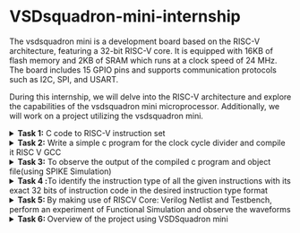 # VSDsquadron-mini-internship

The vsdsquadron mini is a development board based on the RISC-V architecture, featuring a 32-bit RISC-V core. It is equipped with 16KB of flash memory and 2KB of SRAM which runs at a clock speed of 24 MHz. The board includes 15 GPIO pins and supports communication protocols such as I2C, SPI, and USART.

During this internship, we will delve into the RISC-V architecture and explore the capabilities of the vsdsquadron mini microprocessor. Additionally, we will work on a project utilizing the vsdsquadron mini.

<details>
  <summary><b>Task 1:</b> C code to RISC-V instruction set</summary>

  Write a c program to count the sum from 1 to n. To do so install leafpad by using the command  
  `leafpad sum1ton.c &`   
  Create a file sum1ton.c then write a c program and save it.  
  ![Screenshot (184)](https://github.com/akshaynet27/VSDSquadron-Mini-research-internship/assets/173434697/d776d243-febb-4807-a8a3-dee49d9ed1d1)

  Compile the c program and verify the results using the following commands  
  `gcc sum1ton.c`  
  `./a.out`  
  ![image](https://github.com/akshaynet27/VSDSquadron-Mini-research-internship/assets/173434697/835864ee-a9bb-4c77-81f7-f045e8bf7de2)

  ### RISC V
  To get the RISC V instruction type from C program  
  `riscv64-unknown-elf-gcc -O1 -mabi=lp64 -march=rv64i -o sum1ton.o sum1ton.c`  
  To view the output we use the command  
  `riscv64-unknown-elf-objdump -d sum2n.o | less`
  ![Screenshot (186)](https://github.com/akshaynet27/VSDSquadron-Mini-research-internship/assets/173434697/ddf069c9-8df3-4407-adda-982df3f4d0c8)

  This opens the output in the less editor, facilitating easier navigation. To locate the main function, we search for the keyword "main" using ?main. By employing a hexadecimal calculator, we can count the number of instructions executed in the main block by subtracting the address numbers displayed on the left. In this case, the main block contains 15 lines of instructions.

  Now we can use `-Ofast` instead of `-O1` and notice the difference between them.  
  `riscv64-unknown-elf-gcc -Ofast -mabi=lp64 -march=rv64i -o sum1ton.o sum1ton.c`  
  ![Screenshot (187)](https://github.com/akshaynet27/VSDSquadron-Mini-research-internship/assets/173434697/97d6c1f8-a395-4f59-9ab6-c0ebf6308b5e)
  We can notice that for `-Ofast` the instruction is reduced to 12 lines rather than 15 lines  

</details>

<details>
  <summary><b>Task 2:</b> Write a simple c program for the clock cycle divider and compile it RISC V GCC</summary>

  The c program for Clock cycle divider is as follows  
  ![Screenshot (193)](https://github.com/akshaynet27/VSDSquadron-Mini-research-internship/assets/173434697/d90c081f-359b-414b-acbc-a516516a0e3d)

  ### Output  
  ![Screenshot (192)](https://github.com/akshaynet27/VSDSquadron-Mini-research-internship/assets/173434697/7495cff9-3037-4ced-a153-1562a6c09871)

  To get the RISC V instruction type from C program  
  `riscv64-unknown-elf-gcc -O1 -mabi=lp64 -march=rv64i -o clockdiv.o clockdiv.c`  
  ![Screenshot (194)](https://github.com/akshaynet27/VSDSquadron-Mini-research-internship/assets/173434697/eed650f3-fbae-40d9-81b1-ab758ba55cf8)

  To view the output we use the command  
  `riscv64-unknown-elf-objdump -d clockdiv.o | less`  
  ![Screenshot (191)](https://github.com/akshaynet27/VSDSquadron-Mini-research-internship/assets/173434697/de09b78c-2511-4717-9dad-2e3e94ba49a5)

</details>

<details>
  <summary><b>Task 3:</b> To observe the output of the compiled c program and object file(using SPIKE Simulation)</summary>

  ### To verify the output of the c program and RISC v instructions  
  The command used to compile and execute c program is  
  `gcc sum1ton.c`  
  `./a.out`  
  ![Screenshot (200)](https://github.com/akshaynet27/VSDSquadron-Mini-research-internship/assets/173434697/fd3ca90f-0ca3-4ebc-90c6-98176e252199)

  The command used to compile and execute object file is  
  `riscv64-unknown-elf-gcc -Ofast -mabi=lp64 -march=rv64i -o clockdiv.o clockdiv.c`  
  `spike pk clockdiv.o`  
  ![Screenshot (201)](https://github.com/akshaynet27/VSDSquadron-Mini-research-internship/assets/173434697/1dd190fb-0b65-45ed-a42c-170ce5169feb)

  ### Debugging
  ![Screenshot (198)](https://github.com/akshaynet27/VSDSquadron-Mini-research-internship/assets/173434697/ed88fca1-9827-4ec7-b599-417d8d170f73)
  The command for debugging is  
  `spike -d pk clockdiv.o`  
  ![Screenshot (199)](https://github.com/akshaynet27/VSDSquadron-Mini-research-internship/assets/173434697/a625a898-7cac-4040-af90-7b22c8859e0f)
  The command `until pc 0 100b0` specifies that the instruction gets executed up to 100b0 address  
  To know the status of the register we can use `reg 0 register_name` for example `reg 0 a0` shows us what is present in the a0 register

</details>

<details>
  <summary><b>Task 4 :</b>To identify the instruction type of all the given instructions with its exact 32 bits of instruction code in the desired instruction type format</summary>

## Introduction
This report provides a detailed analysis of various RISC-V instructions. Each instruction is classified into its respective type (R, I, S, B) and its exact 32-bit binary encoding is provided.
### Instruction Formats in RISC-V

The instruction format of a processor defines how machine language instructions are structured and organized for execution. These instructions consist of bits (0s and 1s), each carrying information about data locations and operations. RISC-V has six instruction formats:

1. **R-format**
2. **I-format**
3. **S-format**
4. **B-format**
5. **U-format**
6. **J-format**

Let's delve into each instruction format with examples.

#### 1. R-type Instruction
In RV32, each instruction is 32 bits long. The "R" in R-type stands for "register," indicating that these instructions operate on registers, not memory locations. R-type instructions perform various arithmetic and logical operations. The 32-bit instruction is divided into six fields:

- **Opcode (7 bits):** Identifies the type of instruction format.
- **rd (5 bits):** Destination Register, stores the result of the operation.
- **func3 (3 bits):** Specifies the type of arithmetic or logical operation.
- **rs1 (5 bits):** Source Register 1, holds data for the operation.
- **rs2 (5 bits):** Source Register 2, holds additional data for the operation.
- **func7 (7 bits):** Further specifies the operation.

#### 2. I-type Instruction
In RV32, each instruction is 32 bits long. The "I" in I-type stands for "immediate," meaning these instructions use registers and an immediate value. I-type instructions are used for immediate and load operations. The 32-bit instruction is divided into five fields:

- **Opcode (7 bits):** Identifies the type of instruction format.
- **rd (5 bits):** Destination Register, stores the result of the operation.
- **func3 (3 bits):** Specifies the type of arithmetic or logical operation.
- **rs1 (5 bits):** Source Register, holds data for the operation.
- **Immediate (12 bits):** Signed immediate value, replacing the rs2 and func7 fields from R-type.

#### 3. S-type Instruction
In RV32, each instruction is 32 bits long. The "S" in S-type stands for "store," indicating these instructions store register values into memory. S-type instructions are used for store operations. The 32-bit instruction is divided into six fields:

- **Opcode (7 bits):** Identifies the type of instruction format.
- **Immediate (12 bits):** Signed immediate value, split into imm[11:5] and imm[4:0].
- **rs1 (5 bits):** Source Register 1, holds the value to be stored.
- **rs2 (5 bits):** Source Register 2, used in address calculation.
- **func3 (3 bits):** Specifies the width and type of the store operation.

#### 4. B-type Instruction
In RV32, each instruction is 32 bits long. The "B" in B-type stands for "branch," indicating these instructions are used for conditional branching. The 32-bit instruction is divided into eight fields:

- **Opcode (7 bits):** Identifies the type of instruction format.
- **Immediate (12 bits):** Signed immediate value, split across imm[12], imm[10:5], imm[4:1], and imm[11].
- **rs1 (5 bits):** Source Register 1, involved in the condition check.
- **rs2 (5 bits):** Source Register 2, involved in the condition check.
- **func3 (3 bits):** Specifies the branch condition.

If the condition is true, the Program Counter (PC) is updated by adding the immediate value. If false, the PC moves to the next instruction (PC + 4 bytes). Instructions are word-aligned (address in multiples of 4 bytes).

#### 5. U-type Instruction
In RV32, each instruction is 32 bits long. The "U" in U-type stands for "upper immediate," meaning these instructions transfer immediate data to the destination register. The 32-bit instruction is divided into three fields:

- **Opcode (7 bits):** Identifies the type of instruction format.
- **rd (5 bits):** Destination Register.
- **Immediate (20 bits):** Upper immediate value, used in LUI and AUIPC instructions.

For example, the instruction `lui x15, 0x13579` writes the immediate value 0x13579 to the upper 20 bits of the rd register (x15), resulting in `x15 = 0x13579000`.

#### 6. J-type Instruction
In RV32, each instruction is 32 bits long. The "J" in J-type stands for "jump," indicating these instructions implement jump operations. The 32-bit instruction is divided into six fields:

- **Opcode (7 bits):** Identifies the type of instruction format.
- **rd (5 bits):** Destination Register.
- **Immediate (20 bits):** Signed immediate value, divided into four fields.

J-type instructions, such as JAL, are used to jump to a specified memory location, often for implementing loops.

## Instruction Formats
- **R-Type**: Used for register-register operations.
- **I-Type**: Used for immediate values and load instructions.
- **S-Type**: Used for store instructions.
- **B-Type**: Used for branch instructions.

## Detailed Instruction Analysis

### R-Type Instructions
| Instruction | Opcode | Funct3 | Funct7 | Binary Encoding |
|-------------|--------|--------|--------|-----------------|
| ADD r1, r2, r3 | 0110011 | 000 | 0000000 | 0000000 00011 00010 000 00001 0110011 |
| SUB r3, r1, r2 | 0110011 | 000 | 0100000 | 0100000 00010 00001 000 00011 0110011 |
| AND r2, r1, r3 | 0110011 | 111 | 0000000 | 0000000 00011 00001 111 00010 0110011 |
| OR r8, r2, r5 | 0110011 | 110 | 0000000 | 0000000 00101 00010 110 01000 0110011 |
| XOR r8, r1, r4 | 0110011 | 100 | 0000000 | 0000000 00100 00001 100 01000 0110011 |
| SLT r10, r2, r4 | 0110011 | 010 | 0000000 | 0000000 00100 00010 010 01010 0110011 |
| SRL r16, r11, r2 | 0110011 | 101 | 0000000 | 0000000 00010 01011 101 10000 0110011 |
| SLL r15, r11, r2 | 0110011 | 001 | 0000000 | 0000000 00010 01011 001 01111 0110011 |

### I-Type Instructions
| Instruction | Opcode | Funct3 | Immediate | Binary Encoding |
|-------------|--------|--------|-----------|-----------------|
| ADDI r12, r3, 5 | 0010011 | 000 | 000000000101 | 000000000101 00011 000 01100 0010011 |
| LW r13, r11, 2 | 0000011 | 010 | 000000000010 | 000000000010 01011 010 01101 0000011 |

### S-Type Instructions
| Instruction | Opcode | Funct3 | Immediate | Binary Encoding |
|-------------|--------|--------|-----------|-----------------|
| SW r3, r1, 4 | 0100011 | 010 | 000000000100 | 0000000 00011 00001 010 00010 0100011 |

### B-Type Instructions
| Instruction | Opcode | Funct3 | Immediate | Binary Encoding |
|-------------|--------|--------|-----------|-----------------|
| BNE r0, r1, 20 | 1100011 | 001 | 000000001010 | 0000000 00001 00000 001 00101 1100011 |
| BEQ r0, r0, 15 | 1100011 | 000 | 000000000111 | 0000000 00000 00000 000 00111 1100011 |

## Summary
This  provides a clear analysis of the given RISC-V instructions. Each instruction is categorized by type and detailed with its binary encoding.
</details>

<details>
  <summary><b>Task 5: </b>By making use of RISCV Core: Verilog Netlist and Testbench, perform an experiment of Functional Simulation and observe the waveforms  </summary>
  
  > **NOTE:** Please note that the design of the RISCV architecture and the creation of its testbench are not part of this Research Internship. Instead, we will utilize the existing Verilog code and testbench for the RISCV that have already been developed. You can find these resources in the GitHub repository named iiitb_rv32i.

## About IVERILOG and GTKWave

Icarus Verilog is an implementation of the Verilog hardware description language. GTKWave is a comprehensive wave viewer based on GTK+ v1.2 for Unix and Win32. It can read AET files generated by the Verilog Structural Compiler, as well as standard Verilog VCD/EVCD files, and allows for their viewing.

## Commands to install iverilog and GTKWave
```
sudo apt update  
sudo apt install iverilog gtkwave
```  

<img width="905" alt="image" src="https://github.com/akshaynet27/VSDSquadron-Mini-research-internship/assets/173434697/619cbe0a-6947-4c7e-ad7f-ece429183456">

### Steps to Perform Functional Simulation of RISC-V

1.Create a new directory with your name using the following command:  
`mkdir <your_name>`

 2.Next, create two files with these commands:  
 `touch aksh27_rv32i.v`  
 `touch aksh27_rv32i_tb.v`  

 3.Copy the code from the reference GitHub repository and paste it into your Verilog and testbench files.

 4.To run and simulate the Verilog code, use this command:  
`iverilog -o aksh27_rv32i aksh27_rv32i.v aksh27_rv32i_tb.v`  
 `./aksh27_rv32i`  
 
 5.To view the simulation waveform in GTKWave, use the following command:  
 `gtkwave aksh27_rv32i.vcd`  

 ## Analysing the Output Waveform of various instructions  

 `1:ADD`  
 ![Screenshot (219)](https://github.com/akshaynet27/VSDSquadron-Mini-research-internship/assets/173434697/b41ea12c-8c4a-4655-b151-4b3179f18eeb)

 `2.SUB`  
 ![Screenshot (220)](https://github.com/akshaynet27/VSDSquadron-Mini-research-internship/assets/173434697/91ac8b02-55e4-4705-a102-ec1e1764be67)

`3.AND`  
![Screenshot (221)](https://github.com/akshaynet27/VSDSquadron-Mini-research-internship/assets/173434697/876725cd-2386-4cb9-bf9c-c9607433e924)

`4.OR`
![Screenshot (222)](https://github.com/akshaynet27/VSDSquadron-Mini-research-internship/assets/173434697/488f8fb6-44ab-4203-80ac-b594e092b2f6)

`5.XOR`
![Screenshot (223)](https://github.com/akshaynet27/VSDSquadron-Mini-research-internship/assets/173434697/513c6330-7dfc-474b-8923-e8bfac011618)

 `6.SLT`  
 ![Screenshot (224)](https://github.com/akshaynet27/VSDSquadron-Mini-research-internship/assets/173434697/b2910438-c836-4454-bc24-f9965ab82fbb)

</details>
  
<details>
  <summary><b>Task 6: </b>Overview of the project using VSDSquadron mini</summary>
  
## 4:1 Multiplexer

### Overview

The 4:1 Multiplexer project demonstrates the functionality of a digital multiplexer, which selects one of four input signals and forwards the selected input to a single output line. This project utilizes the vsdsquadron RISC-V board, leveraging its GPIO pins for interfacing and control. Ideal for beginners in digital electronics and embedded systems, this project provides hands-on experience with digital logic design, signal routing, and the practical application of multiplexers.

### Components Required

- **CH32V003F4U6 Board**
  - The microcontroller board will serve as the brain of the Multiplexer.

- **Push Buttons**
  - For Select line inputs.

- **Breadboard**
  - For assembling the circuit without soldering.

- **Jumper Wires**
  - For making electrical connections between components.

- **LED**
  - To depict the output.


### Pinout Diagram

![WhatsApp Image 2024-07-16 at 9 13 46 PM](https://github.com/user-attachments/assets/5640034a-16c5-4851-9791-63642081c395)




### Pin Connections

| Component     | VSDsquadron Mini Board | Breadboard            |
|---------------|-------------------------|-----------------------|
| Push Button 1 | PD2                     | Connect one side to PD2, other side to GND |
| Push Button 2 | PD3                     | Connect one side to PD3, other side to GND |
| LED 1         | PD4                     | Connect anode to PD4, cathode to GND via resistor |
| LED 2         | PD5                     | Connect anode to PD5, cathode to GND via resistor |
| LED 3         | PD6                     | Connect anode to PD6, cathode to GND via resistor |
| LED 4         | PD7                     | Connect anode to PD7, cathode to GND via resistor |
| GND           | GND                     | Common GND rail on the breadboard |
| 5V            | 5V                      | Power rail on the breadboard |

### Summary
- **Push Buttons**: Each push button is connected to a GPIO pin (PD2 and PD3) on the VSDsquadron Mini Board and to GND.
- **LEDs**: Each LED is connected to a GPIO pin (PD4, PD5, PD6, PD7) on the VSDsquadron Mini Board with their cathodes connected to GND through a current-limiting resistor.
- **Power and GND**: The 5V and GND from the VSDsquadron Mini Board are connected to the power and GND rails of the breadboard.




## Code
```
#include "ch32v00x.h"

// Function to initialize GPIO pins
void GPIO_Init(void) {
    RCC_APB2PeriphClockCmd(RCC_APB2Periph_GPIOA, ENABLE);
    
    GPIO_InitTypeDef GPIO_InitStructure;
    
    // Configure IN0, IN1, IN2, IN3 as input
    GPIO_InitStructure.GPIO_Pin = GPIO_Pin_0 | GPIO_Pin_1 | GPIO_Pin_2 | GPIO_Pin_3;
    GPIO_InitStructure.GPIO_Mode = GPIO_Mode_IN_FLOATING;
    GPIO_Init(GPIOA, &GPIO_InitStructure);
    
    // Configure S0, S1 as input
    GPIO_InitStructure.GPIO_Pin = GPIO_Pin_0 | GPIO_Pin_1;
    GPIO_InitStructure.GPIO_Mode = GPIO_Mode_IN_FLOATING;
    GPIO_Init(GPIOB, &GPIO_InitStructure);
    
    // Configure OUT as output
    GPIO_InitStructure.GPIO_Pin = GPIO_Pin_2;
    GPIO_InitStructure.GPIO_Mode = GPIO_Mode_Out_PP;
    GPIO_InitStructure.GPIO_Speed = GPIO_Speed_50MHz;
    GPIO_Init(GPIOB, &GPIO_InitStructure);
}

// Function to read the selected input and set the output
void Multiplexer(void) {
    uint8_t S0, S1;
    uint16_t output;
    
    // Read selection lines
    S0 = GPIO_ReadInputDataBit(GPIOB, GPIO_Pin_0);
    S1 = GPIO_ReadInputDataBit(GPIOB, GPIO_Pin_1);
    
    // Determine the output based on the selection lines
    if (S0 == 0 && S1 == 0) {
        output = GPIO_ReadInputDataBit(GPIOA, GPIO_Pin_0);
    } else if (S0 == 0 && S1 == 1) {
        output = GPIO_ReadInputDataBit(GPIOA, GPIO_Pin_1);
    } else if (S0 == 1 && S1 == 0) {
        output = GPIO_ReadInputDataBit(GPIOA, GPIO_Pin_2);
    } else {
        output = GPIO_ReadInputDataBit(GPIOA, GPIO_Pin_3);
    }
    
    // Set the output
    GPIO_WriteBit(GPIOB, GPIO_Pin_2, output);
}

int main(void) {
    SystemInit();
    GPIO_Init();
    
    while (1) {
        Multiplexer();
    }
}
```

## Video

[Watch the video on Google Drive](https://drive.google.com/file/d/1yfmgiXkAETqOZgNFUV6puuEMjlRJwwRn/view?usp=sharing)

</details>
  
